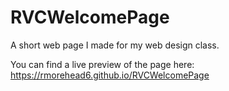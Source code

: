 # RVCWelcomePage
A short web page I made for my web design class.

You can find a live preview of the page here: 
https://rmorehead6.github.io/RVCWelcomePage
